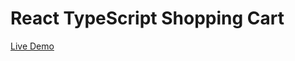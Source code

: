 # React TypeScript Shopping Cart

[Live Demo](https://mr-kasper.github.io/react-typescript-shopping-cart/)
